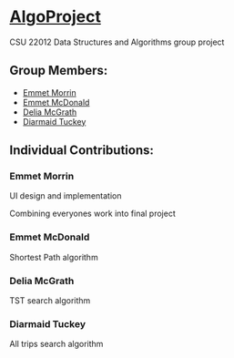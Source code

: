 # [AlgoProject](https://github.com/Unimuspanet/AlgoProject)
CSU 22012 Data Structures and Algorithms group project

## Group Members:
* [Emmet Morrin](https://github.com/Unimuspanet/)
* [Emmet McDonald](https://github.com/EmmetMcD)
* [Delia McGrath](https://github.com/dmcgrath19)
* [Diarmaid Tuckey](https://github.com/DiarmaidT)

## Individual Contributions:
### Emmet Morrin
UI design and implementation

Combining everyones work into final project

### Emmet McDonald
Shortest Path algorithm

### Delia McGrath
TST search algorithm

### Diarmaid Tuckey
All trips search algorithm

